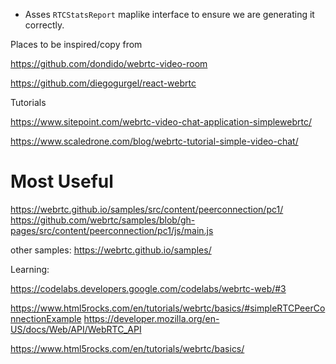 * Asses `RTCStatsReport` maplike interface to ensure we are generating it correctly.



Places to be inspired/copy from 







https://github.com/dondido/webrtc-video-room






https://github.com/diegogurgel/react-webrtc

Tutorials

https://www.sitepoint.com/webrtc-video-chat-application-simplewebrtc/

https://www.scaledrone.com/blog/webrtc-tutorial-simple-video-chat/



# Most Useful

https://webrtc.github.io/samples/src/content/peerconnection/pc1/
https://github.com/webrtc/samples/blob/gh-pages/src/content/peerconnection/pc1/js/main.js


other samples: https://webrtc.github.io/samples/


Learning:

https://codelabs.developers.google.com/codelabs/webrtc-web/#3

https://www.html5rocks.com/en/tutorials/webrtc/basics/#simpleRTCPeerConnectionExample
https://developer.mozilla.org/en-US/docs/Web/API/WebRTC_API

https://www.html5rocks.com/en/tutorials/webrtc/basics/